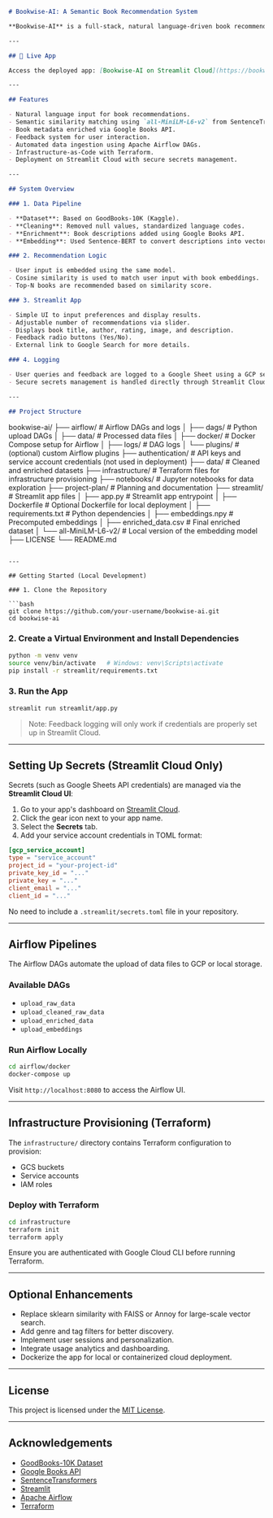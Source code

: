 ```markdown
# Bookwise-AI: A Semantic Book Recommendation System

**Bookwise-AI** is a full-stack, natural language-driven book recommendation system. It enables users to describe the kind of book they're looking for using free-form text and provides personalized recommendations using Sentence-BERT embeddings. The application features a Streamlit frontend, modular data pipelines with Apache Airflow, and infrastructure provisioning via Terraform.

---

## 🔗 Live App

Access the deployed app: [Bookwise-AI on Streamlit Cloud](https://bookwise-ai-recommendation.streamlit.app/)

---

## Features

- Natural language input for book recommendations.
- Semantic similarity matching using `all-MiniLM-L6-v2` from SentenceTransformers.
- Book metadata enriched via Google Books API.
- Feedback system for user interaction.
- Automated data ingestion using Apache Airflow DAGs.
- Infrastructure-as-Code with Terraform.
- Deployment on Streamlit Cloud with secure secrets management.

---

## System Overview

### 1. Data Pipeline

- **Dataset**: Based on GoodBooks-10K (Kaggle).
- **Cleaning**: Removed null values, standardized language codes.
- **Enrichment**: Book descriptions added using Google Books API.
- **Embedding**: Used Sentence-BERT to convert descriptions into vector representations.

### 2. Recommendation Logic

- User input is embedded using the same model.
- Cosine similarity is used to match user input with book embeddings.
- Top-N books are recommended based on similarity score.

### 3. Streamlit App

- Simple UI to input preferences and display results.
- Adjustable number of recommendations via slider.
- Displays book title, author, rating, image, and description.
- Feedback radio buttons (Yes/No).
- External link to Google Search for more details.

### 4. Logging

- User queries and feedback are logged to a Google Sheet using a GCP service account.
- Secure secrets management is handled directly through Streamlit Cloud.

---

## Project Structure

```

bookwise-ai/
├── airflow/                 # Airflow DAGs and logs
│   ├── dags/                # Python upload DAGs
│   ├── data/                # Processed data files
│   ├── docker/              # Docker Compose setup for Airflow
│   ├── logs/                # DAG logs
│   └── plugins/             # (optional) custom Airflow plugins
├── authentication/          # API keys and service account credentials (not used in deployment)
├── data/                    # Cleaned and enriched datasets
├── infrastructure/          # Terraform files for infrastructure provisioning
├── notebooks/               # Jupyter notebooks for data exploration
├── project-plan/            # Planning and documentation
├── streamlit/               # Streamlit app files
│   ├── app.py               # Streamlit app entrypoint
│   ├── Dockerfile           # Optional Dockerfile for local deployment
│   ├── requirements.txt     # Python dependencies
│   ├── embeddings.npy       # Precomputed embeddings
│   ├── enriched\_data.csv    # Final enriched dataset
│   └── all-MiniLM-L6-v2/    # Local version of the embedding model
├── LICENSE
└── README.md

````

---

## Getting Started (Local Development)

### 1. Clone the Repository

```bash
git clone https://github.com/your-username/bookwise-ai.git
cd bookwise-ai
````

### 2. Create a Virtual Environment and Install Dependencies

```bash
python -m venv venv
source venv/bin/activate   # Windows: venv\Scripts\activate
pip install -r streamlit/requirements.txt
```

### 3. Run the App

```bash
streamlit run streamlit/app.py
```

> Note: Feedback logging will only work if credentials are properly set up in Streamlit Cloud.

---

## Setting Up Secrets (Streamlit Cloud Only)

Secrets (such as Google Sheets API credentials) are managed via the **Streamlit Cloud UI**:

1. Go to your app's dashboard on [Streamlit Cloud](https://streamlit.io/cloud).
2. Click the gear icon next to your app name.
3. Select the **Secrets** tab.
4. Add your service account credentials in TOML format:

```toml
[gcp_service_account]
type = "service_account"
project_id = "your-project-id"
private_key_id = "..."
private_key = "..."
client_email = "..."
client_id = "..."
```

No need to include a `.streamlit/secrets.toml` file in your repository.

---

## Airflow Pipelines

The Airflow DAGs automate the upload of data files to GCP or local storage.

### Available DAGs

* `upload_raw_data`
* `upload_cleaned_raw_data`
* `upload_enriched_data`
* `upload_embeddings`

### Run Airflow Locally

```bash
cd airflow/docker
docker-compose up
```

Visit `http://localhost:8080` to access the Airflow UI.

---

## Infrastructure Provisioning (Terraform)

The `infrastructure/` directory contains Terraform configuration to provision:

* GCS buckets
* Service accounts
* IAM roles

### Deploy with Terraform

```bash
cd infrastructure
terraform init
terraform apply
```

Ensure you are authenticated with Google Cloud CLI before running Terraform.

---

## Optional Enhancements

* Replace sklearn similarity with FAISS or Annoy for large-scale vector search.
* Add genre and tag filters for better discovery.
* Implement user sessions and personalization.
* Integrate usage analytics and dashboarding.
* Dockerize the app for local or containerized cloud deployment.

---

## License

This project is licensed under the [MIT License](LICENSE).

---

## Acknowledgements

* [GoodBooks-10K Dataset](https://www.kaggle.com/datasets/zygmunt/goodbooks-10k)
* [Google Books API](https://developers.google.com/books)
* [SentenceTransformers](https://www.sbert.net/)
* [Streamlit](https://streamlit.io/)
* [Apache Airflow](https://airflow.apache.org/)
* [Terraform](https://www.terraform.io/)

```
